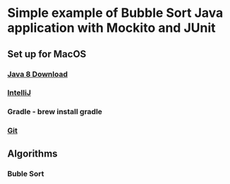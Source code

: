 # Simple example of Bubble Sort Java application with Mockito and JUnit
## Set up for MacOS
### [Java 8 Download](https://www.oracle.com/webapps/redirect/signon?nexturl=https://download.oracle.com/otn/java/jdk/8u241-b07/1f5b5a70bf22433b84d0e960903adac8/jdk-8u241-macosx-x64.dmg)
### [IntelliJ](https://www.jetbrains.com/education/download/download-thanks.html?platform=mac) 
### Gradle - brew install gradle
### [Git](https://gist.github.com/derhuerst/1b15ff4652a867391f03#file-mac-md)

## Algorithms
### Buble Sort


